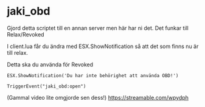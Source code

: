 # jaki_obd

Gjord detta scriptet till en annan server men här har ni det. Det funkar till Relax/Revoked

I client.lua får du ändra med ESX.ShowNotification så att det som finns nu är till relax. 

Detta ska du använda för Revoked 

```ESX.ShowNotification('Du har inte behörighet att använda OBD!')```

```TriggerEvent("jaki_obd:open")```

(Gammal video lite omgjorde sen dess!)
https://streamable.com/wpydph
